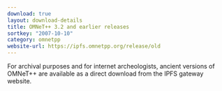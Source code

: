 ```yaml
---
download: true
layout: download-details
title: OMNeT++ 3.2 and earlier releases
sortkey: "2007-10-10"
category: omnetpp
website-url: https://ipfs.omnetpp.org/release/old
---
```


For archival purposes and for internet archeologists, ancient versions of OMNeT++ are available as a direct download from the IPFS gateway website.
